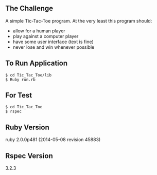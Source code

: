 ## The Challenge

A simple Tic-Tac-Toe program. At the very least this program should:

- allow for a human player
- play against a computer player
- have some user interface (text is fine)
- never lose and win whenever possible


## To Run Application
```
$ cd Tic_Tac_Toe/lib
$ Ruby run.rb
```
## For Test
```
$ cd Tic_Tac_Toe
$ rspec
```

## Ruby Version

ruby 2.0.0p481 (2014-05-08 revision 45883)

## Rspec Version

  3.2.3
